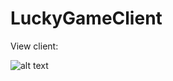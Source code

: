# LuckyGameClient

View client:


![alt text](https://github.com/michalfujak/LuckyGameClient/blob/master/LuckyGameClient2/solutionDesign/screenshot_git/screen0002.jpg "Home page")
